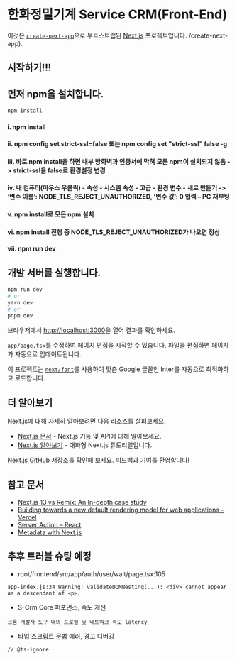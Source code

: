 # 한화정밀기계 Service CRM(Front-End)

이것은 [`create-next-app`](https://github.com/vercel/next.js/tree/canary/packages)으로 부트스트랩된 [Next.js](https://nextjs.org/)
프로젝트입니다. /create-next-app).

## 시작하기!!!

## 먼저 npm을 설치합니다.

```bash
npm install
```

#### i. npm install

#### ii. npm config set strict-ssl=false 또는 npm config set "strict-ssl" false -g

#### iii. 바로 npm install을 하면 내부 방화벽과 인증서에 막혀 모든 npm이 설치되지 않음 -> strict-ssl을 false로 환경설정 변경

#### iv. 내 컴퓨터(마우스 우클릭) - 속성 - 시스템 속성 - 고급 - 환경 변수 - 새로 만들기 -> ‘변수 이름’: NODE_TLS_REJECT_UNAUTHORIZED, ‘변수 값’: 0 입력 – PC 재부팅

#### v. npm install로 모든 npm 설치

#### vi. npm install 진행 중 NODE_TLS_REJECT_UNAUTHORIZED가 나오면 정상

#### vii. npm run dev

## 개발 서버를 실행합니다.

```bash
npm run dev
# or
yarn dev
# or
pnpm dev
```

브라우저에서 [http://localhost:3000](http://localhost:1900)을 열어 결과를 확인하세요.

`app/page.tsx`를 수정하여 페이지 편집을 시작할 수 있습니다. 파일을 편집하면 페이지가 자동으로 업데이트됩니다.

이 프로젝트는 [`next/font`](https://nextjs.org/docs/basic-features/font-optimization)를 사용하여 맞춤 Google 글꼴인 Inter를 자동으로 최적화하고
로드합니다.

## 더 알아보기

Next.js에 대해 자세히 알아보려면 다음 리소스를 살펴보세요.

- [Next.js 문서](https://nextjs.org/docs) - Next.js 기능 및 API에 대해 알아보세요.
- [Next.js 알아보기](https://nextjs.org/learn) - 대화형 Next.js 튜토리얼입니다.

[Next.js GitHub 저장소](https://github.com/vercel/next.js/)를 확인해 보세요. 피드백과 기여를 환영합니다!

## 참고 문서

- [Next.js 13 vs Remix: An In-depth case study](https://prateeksurana.me/blog/nextjs-13-vs-remix-an-in-depth-case-study/)
- [Building towards a new default rendering model for web applications – Vercel](https://vercel.com/blog/partial-prerendering-with-next-js-creating-a-new-default-rendering-model)
- [Server Action – React](https://react.dev/reference/react/use-server)
- [Metadata with Next.js](https://nextjs.org/docs/app/building-your-application/optimizing/metadata)

## 추후 트러블 슈팅 예정
- root/frontend/src/app/auth/user/wait/page.tsx:105
```
app-index.js:34 Warning: validateDOMNesting(...): <div> cannot appear as a descendant of <p>.
```

- S-Crm Core 퍼포먼스, 속도 개선
```
크롬 개발자 도구 내의 프로필 및 네트워크 속도 latency
```

- 타입 스크립트 문법 에러, 경고 디버깅
```
// @ts-ignore
```